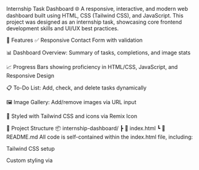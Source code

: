 Internship Task Dashboard 🌐
A responsive, interactive, and modern web dashboard built using HTML, CSS (Tailwind CSS), and JavaScript. This project was designed as an internship task, showcasing core frontend development skills and UI/UX best practices.

🚀 Features
✅ Responsive Contact Form with validation

📊 Dashboard Overview: Summary of tasks, completions, and image stats

📈 Progress Bars showing proficiency in HTML/CSS, JavaScript, and Responsive Design

📋 To-Do List: Add, check, and delete tasks dynamically

🖼️ Image Gallery: Add/remove images via URL input

🎨 Styled with Tailwind CSS and icons via Remix Icon

📁 Project Structure
📦 internship-dashboard/
 ┣ 📄 index.html
 ┗ 📄 README.md
All code is self-contained within the index.html file, including:

Tailwind CSS setup

Custom styling via <style>

JavaScript for form validation, to-do list management, and gallery interactions

🛠️ Technologies Used
HTML5

Tailwind CSS (via CDN)

JavaScript (Vanilla)

Remix Icon (CDN)

📌 How to Use
Clone the repository:

git clone https://github.com/your-username/internship-dashboard.git
Open index.html in your browser.

Try interacting with each section – the form, dashboard stats, todo list, and image gallery.

✨ Future Improvements
Persist data using localStorage

Add drag-and-drop support in gallery

Integrate backend form handling (e.g., using Firebase or Node.js)

Add user login/authentication

📄 License
This project is open source and available under the MIT License